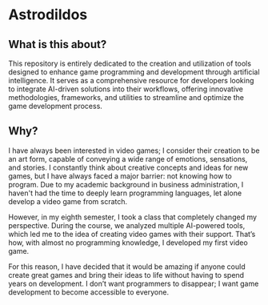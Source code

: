 # Astrodildos
## What is this about?
This repository is entirely dedicated to the creation and utilization of tools designed to enhance game programming and development through artificial intelligence. It serves as a comprehensive resource for developers looking to integrate AI-driven solutions into their workflows, offering innovative methodologies, frameworks, and utilities to streamline and optimize the game development process.

## Why?
I have always been interested in video games; I consider their creation to be an art form, capable of conveying a wide range of emotions, sensations, and stories. I constantly think about creative concepts and ideas for new games, but I have always faced a major barrier: not knowing how to program. Due to my academic background in business administration, I haven't had the time to deeply learn programming languages, let alone develop a video game from scratch.

However, in my eighth semester, I took a class that completely changed my perspective. During the course, we analyzed multiple AI-powered tools, which led me to the idea of creating video games with their support. That’s how, with almost no programming knowledge, I developed my first video game.

For this reason, I have decided that it would be amazing if anyone could create great games and bring their ideas to life without having to spend years on development. I don’t want programmers to disappear; I want game development to become accessible to everyone.









